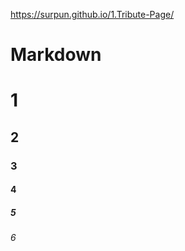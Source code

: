 https://surpun.github.io/1.Tribute-Page/

# Markdown
<!-- Headings -->

# 1
## 2
### 3
#### 4
##### 5
###### 6
